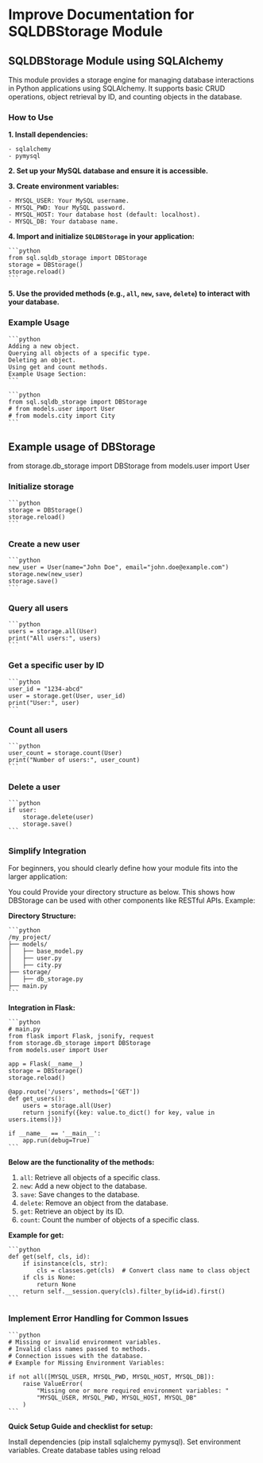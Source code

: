 # Improve Documentation for SQLDBStorage Module

## SQLDBStorage Module using SQLAlchemy

This module provides a storage engine for managing database interactions
in Python applications using SQLAlchemy. It supports basic CRUD operations,
object retrieval by ID, and counting objects in the database.

### How to Use

**1. Install dependencies:**

    - sqlalchemy
    - pymysql

**2. Set up your MySQL database and ensure it is accessible.**

**3. Create environment variables:**

    - MYSQL_USER: Your MySQL username.
    - MYSQL_PWD: Your MySQL password.
    - MYSQL_HOST: Your database host (default: localhost).
    - MYSQL_DB: Your database name.

**4. Import and initialize `SQLDBStorage` in your application:**

    ```python
    from sql.sqldb_storage import DBStorage
    storage = DBStorage()
    storage.reload()
    ```

**5. Use the provided methods (e.g., `all`, `new`, `save`, `delete`) to interact
   with your database.**

### Example Usage

    ```python
    Adding a new object.
    Querying all objects of a specific type.
    Deleting an object.
    Using get and count methods.
    Example Usage Section:
    ```

    ```python
    from sql.sqldb_storage import DBStorage
    # from models.user import User
    # from models.city import City
    ```

## Example usage of DBStorage

from storage.db_storage import DBStorage
from models.user import User

### Initialize storage

    ```python
    storage = DBStorage()
    storage.reload()
    ```

### Create a new user

    ```python
    new_user = User(name="John Doe", email="john.doe@example.com")
    storage.new(new_user)
    storage.save()
    ```

### Query all users

    ```python
    users = storage.all(User)
    print("All users:", users)
    ```

### Get a specific user by ID

    ```python
    user_id = "1234-abcd"
    user = storage.get(User, user_id)
    print("User:", user)
    ```

### Count all users

    ```python
    user_count = storage.count(User)
    print("Number of users:", user_count)
    ```

### Delete a user

    ```python
    if user:
        storage.delete(user)
        storage.save()
    ```

### Simplify Integration

For beginners, you should clearly define how your module fits into the larger application:

You could Provide your directory structure as below.
This shows how DBStorage can be used with other components like RESTful APIs.
Example:

**Directory Structure:**

    ```python
    /my_project/
    ├── models/
    │   ├── base_model.py
    │   ├── user.py
    │   ├── city.py
    ├── storage/
    │   ├── db_storage.py
    ├── main.py
    ```

**Integration in Flask:**

    ```python
    # main.py
    from flask import Flask, jsonify, request
    from storage.db_storage import DBStorage
    from models.user import User

    app = Flask(__name__)
    storage = DBStorage()
    storage.reload()

    @app.route('/users', methods=['GET'])
    def get_users():
        users = storage.all(User)
        return jsonify({key: value.to_dict() for key, value in users.items()})

    if __name__ == '__main__':
        app.run(debug=True)
    ```

**Below are the functionality of the methods:**

1. `all`: Retrieve all objects of a specific class.
2. `new`: Add a new object to the database.
3. `save`: Save changes to the database.
4. `delete`: Remove an object from the database.
5. `get`: Retrieve an object by its ID.
6. `count`: Count the number of objects of a specific class.

**Example for get:**

    ```python
    def get(self, cls, id):
        if isinstance(cls, str):
            cls = classes.get(cls)  # Convert class name to class object
        if cls is None:
            return None
        return self.__session.query(cls).filter_by(id=id).first()
    ```

### Implement Error Handling for Common Issues

    ```python
    # Missing or invalid environment variables.
    # Invalid class names passed to methods.
    # Connection issues with the database.
    # Example for Missing Environment Variables:

    if not all([MYSQL_USER, MYSQL_PWD, MYSQL_HOST, MYSQL_DB]):
        raise ValueError(
            "Missing one or more required environment variables: "
            "MYSQL_USER, MYSQL_PWD, MYSQL_HOST, MYSQL_DB"
        )
    ```

**Quick Setup Guide and checklist for setup:**

Install dependencies (pip install sqlalchemy pymysql).
Set environment variables.
Create database tables using reload